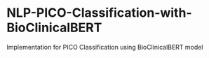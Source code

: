# NLP-PICO-Classification-with-BioClinicalBERT
Implementation for PICO Classification using BioClinicalBERT model
